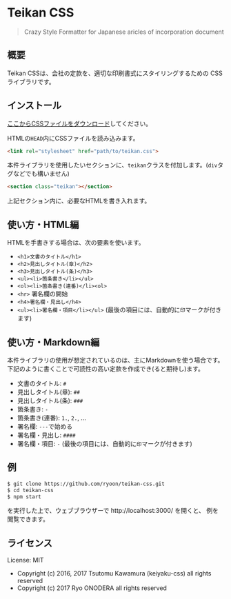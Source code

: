 # Teikan CSS

> Crazy Style Formatter for Japanese aricles of incorporation document

## 概要

Teikan CSSは、会社の定款を、適切な印刷書式にスタイリングするための
CSSライブラリです。

## インストール

[ここからCSSファイルをダウンロード](https://raw.githubusercontent.com/ryoon/teikan-css/master/teikan.css)してください。

HTMLの`HEAD`内にCSSファイルを読み込みます。

```html
<link rel="stylesheet" href="path/to/teikan.css">
```

本件ライブラリを使用したいセクションに、`teikan`クラスを付加します。(`div`タグなどでも構いません)

```html
<section class="teikan"></section>
```

上記セクション内に、必要なHTMLを書き入れます。

## 使い方・HTML編

HTMLを手書きする場合は、次の要素を使います。

- `<h1>文書のタイトル</h1>`
- `<h2>見出しタイトル(章)</h2>`
- `<h3>見出しタイトル(条)</h3>`
- `<ul><li>箇条書き</li></ul>`
- `<ol><li>箇条書き(連番)</li><ol>`
- `<hr>` 署名欄の開始
- `<h4>署名欄・見出し</h4>`
- `<ul><li>署名欄・項目</li></ul>` (最後の項目には、自動的に`印`マークが付きます)

## 使い方・Markdown編

本件ライブラリの使用が想定されているのは、主にMarkdownを使う場合です。
下記のように書くことで可読性の高い定款を作成でき(ると期待し)ます。

- 文書のタイトル: `#`
- 見出しタイトル(章): `##`
- 見出しタイトル(条): `###`
- 箇条書き: `-`
- 箇条書き(連番): `1.`, `2.`, ...
- 署名欄: `---`で始める
- 署名欄・見出し: `####`
- 署名欄・項目: `-` (最後の項目には、自動的に`印`マークが付きます)

## 例

```bash
$ git clone https://github.com/ryoon/teikan-css.git
$ cd teikan-css
$ npm start
```

を実行した上で、ウェブブラウザーで http://localhost:3000/ を開くと、
例を閲覧できます。

## ライセンス
License: MIT

- Copyright (c) 2016, 2017 Tsutomu Kawamura (keiyaku-css) all rights reserved
- Copyright (c) 2017 Ryo ONODERA all rights reserved
